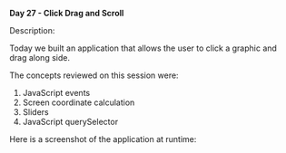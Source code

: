 <strong>Day 27 - Click Drag and Scroll</strong>

Description:<br>

Today we built an application that allows the user to click a graphic and drag along side.

The concepts reviewed on this session were:

1. JavaScript events
2. Screen coordinate calculation
3. Sliders
4. JavaScript querySelector

Here is a screenshot of the application at runtime:
